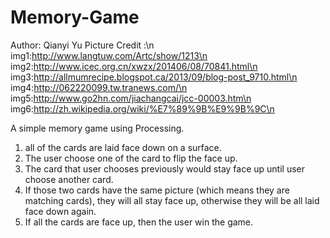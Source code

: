 # Memory-Game
Author: Qianyi Yu
Picture Credit :\n
 img1:http://www.langtuw.com/Artc/show/1213\n
 img2:http://www.icec.org.cn/xwzx/201406/08/70841.html\n
 img3:http://allmumrecipe.blogspot.ca/2013/09/blog-post_9710.html\n
 img4:http://062220099.tw.tranews.com/\n
 img5:http://www.go2hn.com/jiachangcai/jcc-00003.htm\n
 img6:http://zh.wikipedia.org/wiki/%E7%89%9B%E9%9B%9C\n
 
A simple memory game using Processing. 
1. all of the cards are laid face down on a surface. 
2. The user choose one of the card to flip the face up.
3. The card that user chooses previously would stay face up until user choose another card.
4. If those two cards have the same picture (which means they are matching cards), they will all stay face up, otherwise they will be all laid face down again.
5. If all the cards are face up, then the user win the game.
 
